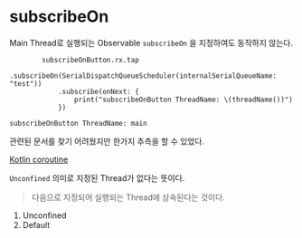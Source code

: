 # subscribeOn

Main Thread로 실행되는 Observable `subscribeOn` 을 지정하여도 동작하지 않는다.
```
        subscribeOnButton.rx.tap
            .subscribeOn(SerialDispatchQueueScheduler(internalSerialQueueName: "test"))
            .subscribe(onNext: {
                print("subscribeOnButton ThreadName: \(threadName())")
            })
```

```
subscribeOnButton ThreadName: main
```

관련된 문서를 찾기 어려웠지만 한가지 추측을 할 수 있었다.

[Kotlin coroutine](https://github.com/Kotlin/kotlinx.coroutines/blob/master/docs/coroutine-context-and-dispatchers.md#coroutine-context-and-dispatchers)

`Unconfined` 의미로 지정된 Thread가 없다는 뜻이다.
> 다음으로 지정되어 실행되는 Thread에 상속된다는 것이다.

1. Unconfined
2. Default
